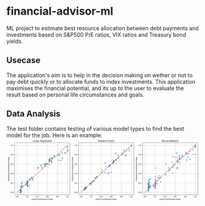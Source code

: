 # financial-advisor-ml
ML project to estimate best resource allocation between debt payments and investments based on S&amp;P500 P/E ratios, VIX ratios and Treasury bond yields.

## Usecase
The application's aim is to help in the decision making on wether or not to pay debt quickly or to allocate funds to index investments. This application maximises the financial potential, and its up to the user to evaluate the result based on personal life circumstances and goals. 

## Data Analysis
The test folder contains testing of various model types to find the best model for the job. Here is an example:
![Alt text](data/ML1.png "Model Type Accuracy Test")